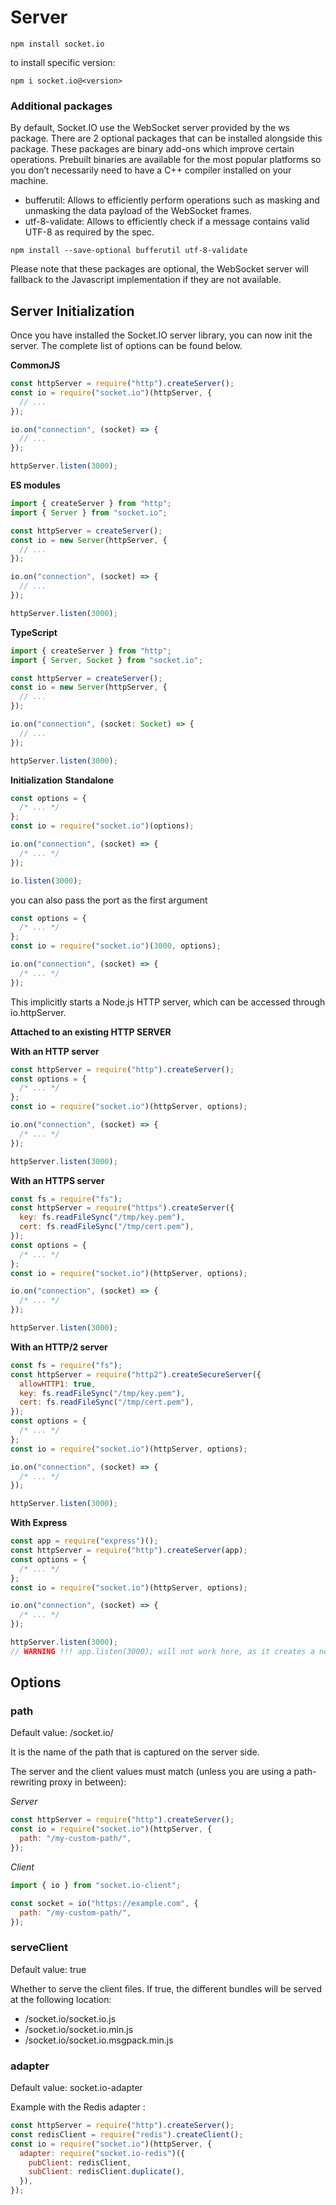 # Server

```
npm install socket.io
```

to install specific version:

```
npm i socket.io@<version>
```

### Additional packages

By default, Socket.IO use the WebSocket server provided by the ws package.
There are 2 optional packages that can be installed alongside this package. These packages are binary add-ons which improve certain operations. Prebuilt binaries are available for the most popular platforms so you don’t necessarily need to have a C++ compiler installed on your machine.

- bufferutil: Allows to efficiently perform operations such as masking and unmasking the data payload of the WebSocket frames.
- utf-8-validate: Allows to efficiently check if a message contains valid UTF-8 as required by the spec.

```
npm install --save-optional bufferutil utf-8-validate
```

Please note that these packages are optional, the WebSocket server will fallback to the Javascript implementation if they are not available.

## Server Initialization

Once you have installed the Socket.IO server library, you can now init the server. The complete list of options can be found below.

<b>CommonJS</b>

```javascript
const httpServer = require("http").createServer();
const io = require("socket.io")(httpServer, {
  // ...
});

io.on("connection", (socket) => {
  // ...
});

httpServer.listen(3000);
```

<b>ES modules</b>

```javascript
import { createServer } from "http";
import { Server } from "socket.io";

const httpServer = createServer();
const io = new Server(httpServer, {
  // ...
});

io.on("connection", (socket) => {
  // ...
});

httpServer.listen(3000);
```

<b>TypeScript</b>

```typescript
import { createServer } from "http";
import { Server, Socket } from "socket.io";

const httpServer = createServer();
const io = new Server(httpServer, {
  // ...
});

io.on("connection", (socket: Socket) => {
  // ...
});

httpServer.listen(3000);
```

<b>Initialization</b>
<b>Standalone</b>

```javascript
const options = {
  /* ... */
};
const io = require("socket.io")(options);

io.on("connection", (socket) => {
  /* ... */
});

io.listen(3000);
```

you can also pass the port as the first argument

```javascript
const options = {
  /* ... */
};
const io = require("socket.io")(3000, options);

io.on("connection", (socket) => {
  /* ... */
});
```

This implicitly starts a Node.js HTTP server, which can be accessed through io.httpServer.

<b>Attached to an existing HTTP SERVER</b>

<b>With an HTTP server</b>

```javascript
const httpServer = require("http").createServer();
const options = {
  /* ... */
};
const io = require("socket.io")(httpServer, options);

io.on("connection", (socket) => {
  /* ... */
});

httpServer.listen(3000);
```

<b>With an HTTPS server</b>

```javascript
const fs = require("fs");
const httpServer = require("https").createServer({
  key: fs.readFileSync("/tmp/key.pem"),
  cert: fs.readFileSync("/tmp/cert.pem"),
});
const options = {
  /* ... */
};
const io = require("socket.io")(httpServer, options);

io.on("connection", (socket) => {
  /* ... */
});

httpServer.listen(3000);
```

<b>With an HTTP/2 server</b>

```javascript
const fs = require("fs");
const httpServer = require("http2").createSecureServer({
  allowHTTP1: true,
  key: fs.readFileSync("/tmp/key.pem"),
  cert: fs.readFileSync("/tmp/cert.pem"),
});
const options = {
  /* ... */
};
const io = require("socket.io")(httpServer, options);

io.on("connection", (socket) => {
  /* ... */
});

httpServer.listen(3000);
```

<b>With Express</b>

```javascript
const app = require("express")();
const httpServer = require("http").createServer(app);
const options = {
  /* ... */
};
const io = require("socket.io")(httpServer, options);

io.on("connection", (socket) => {
  /* ... */
});

httpServer.listen(3000);
// WARNING !!! app.listen(3000); will not work here, as it creates a new HTTP server
```

## Options

### <b>path</b>

Default value: /socket.io/

It is the name of the path that is captured on the server side.

The server and the client values must match (unless you are using a path-rewriting proxy in between):

<i>Server</i>

```javascript
const httpServer = require("http").createServer();
const io = require("socket.io")(httpServer, {
  path: "/my-custom-path/",
});
```

<i>Client</i>

```javascript
import { io } from "socket.io-client";

const socket = io("https://example.com", {
  path: "/my-custom-path/",
});
```

### <b>serveClient</b>

Default value: true

Whether to serve the client files. If true, the different bundles will be served at the following location:

- <url>/socket.io/socket.io.js
- <url>/socket.io/socket.io.min.js
- <url>/socket.io/socket.io.msgpack.min.js

### <b>adapter</b>

Default value: socket.io-adapter

Example with the Redis adapter :

```javascript
const httpServer = require("http").createServer();
const redisClient = require("redis").createClient();
const io = require("socket.io")(httpServer, {
  adapter: require("socket.io-redis")({
    pubClient: redisClient,
    subClient: redisClient.duplicate(),
  }),
});
```
